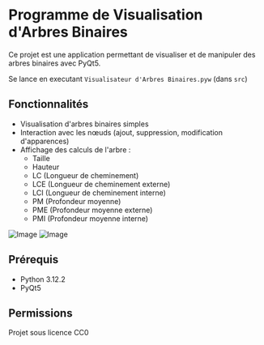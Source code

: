 # Programme de Visualisation d'Arbres Binaires

Ce projet est une application permettant de visualiser et de manipuler des arbres binaires avec PyQt5.

Se lance en executant `Visualisateur d'Arbres Binaires.pyw` (dans `src`)

## Fonctionnalités

- Visualisation d'arbres binaires simples
- Interaction avec les nœuds (ajout, suppression, modification d'apparences)
- Affichage des calculs de l'arbre :
  - Taille
  - Hauteur
  - LC (Longueur de cheminement) 
  - LCE (Longueur de cheminement externe) 
  - LCI (Longueur de cheminement interne) 
  - PM (Profondeur moyenne)
  - PME (Profondeur moyenne externe)
  - PMI (Profondeur moyenne interne)

![Image](https://github.com/user-attachments/assets/03ad2af9-f6d7-45c4-a62f-7e0adc721866)
![Image](https://github.com/user-attachments/assets/5d42200d-740d-45dd-a784-a670a1e01aba)

## Prérequis

- Python 3.12.2
- PyQt5

## Permissions
Projet sous licence CC0
